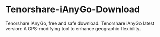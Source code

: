 # Tenorshare-iAnyGo-Download
Tenorshare iAnyGo, free and safe download. Tenorshare iAnyGo latest version: A GPS-modifying tool to enhance geographic flexibility.
